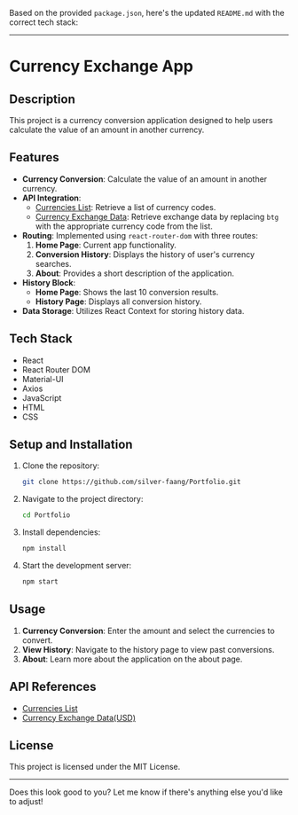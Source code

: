 Based on the provided `package.json`, here's the updated `README.md` with the correct tech stack:

---

# Currency Exchange App

## Description

This project is a currency conversion application designed to help users calculate the value of an amount in another currency.

## Features

- **Currency Conversion**: Calculate the value of an amount in another currency.
- **API Integration**: 
  - [Currencies List](https://cdn.jsdelivr.net/npm/@fawazahmed0/currency-api@latest/v1/currencies.json): Retrieve a list of currency codes.
  - [Currency Exchange Data](https://cdn.jsdelivr.net/npm/@fawazahmed0/currency-api@latest/v1/currencies/btg.min.json): Retrieve exchange data by replacing `btg` with the appropriate currency code from the list.
- **Routing**: Implemented using `react-router-dom` with three routes:
  1. **Home Page**: Current app functionality.
  2. **Conversion History**: Displays the history of user's currency searches.
  3. **About**: Provides a short description of the application.
- **History Block**:
  - **Home Page**: Shows the last 10 conversion results.
  - **History Page**: Displays all conversion history.
- **Data Storage**: Utilizes React Context for storing history data.

## Tech Stack

- React
- React Router DOM
- Material-UI
- Axios
- JavaScript
- HTML
- CSS

## Setup and Installation

1. Clone the repository:
   ```bash
   git clone https://github.com/silver-faang/Portfolio.git
   ```
2. Navigate to the project directory:
   ```bash
   cd Portfolio
   ```
3. Install dependencies:
   ```bash
   npm install
   ```
4. Start the development server:
   ```bash
   npm start
   ```

## Usage

1. **Currency Conversion**: Enter the amount and select the currencies to convert.
2. **View History**: Navigate to the history page to view past conversions.
3. **About**: Learn more about the application on the about page.

## API References

- [Currencies List](https://cdn.jsdelivr.net/npm/@fawazahmed0/currency-api@latest/v1/currencies.json)
- [Currency Exchange Data(USD)](https://cdn.jsdelivr.net/npm/@fawazahmed0/currency-api@latest/v1/currencies/usd.min.json)

## License

This project is licensed under the MIT License.

---

Does this look good to you? Let me know if there's anything else you'd like to adjust!
